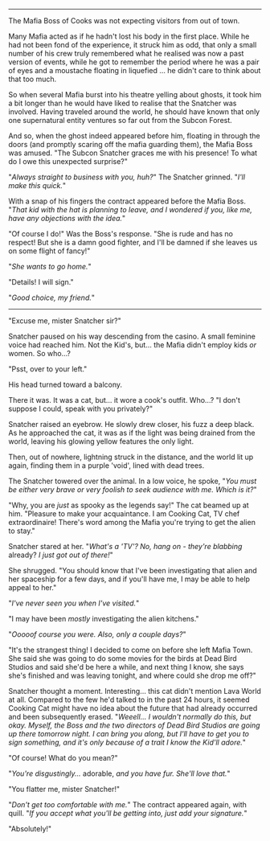 ----

The Mafia Boss of Cooks was not expecting visitors from out of town. 

Many Mafia acted as if he hadn't lost his body in the first place. While he had not been fond of the experience, it struck him as odd, that only a small number of his crew truly remembered what he realised was now a past version of events, while he got to remember the period where he was a pair of eyes and a moustache floating in liquefied ... he didn't care to think about that too much.

So when several Mafia burst into his theatre yelling about ghosts, it took him a bit longer than he would have liked to realise that the Snatcher was involved. Having traveled around the world, he should have known that only one supernatural entity ventures so far out from the Subcon Forest.

And so, when the ghost indeed appeared before him, floating in through the doors (and promptly scaring off the mafia guarding them), the Mafia Boss was amused. "The Subcon Snatcher graces me with his presence! To what do I owe this unexpected surprise?"

"*Always straight to business with you, huh?*" The Snatcher grinned. "*I'll make this quick.*"

With a snap of his fingers the contract appeared before the Mafia Boss. "*That kid with the hat is planning to leave, and I wondered if you, like me, have any objections with the idea.*"

"Of course I do!" Was the Boss's response. "She is rude and has no respect! But she is a damn good fighter, and I'll be damned if she leaves us on some flight of fancy!"

"*She wants to go home.*"

"Details! I will sign."

"*Good choice, my friend.*"

----

"Excuse me, mister Snatcher sir?"

Snatcher paused on his way descending from the casino. A small feminine voice had reached him. Not the Kid's, but... the Mafia didn't employ kids *or* women. So who...?

"Psst, over to your left."

His head turned toward a balcony.

There it was. It was a cat, but... it wore a cook's outfit. Who...? "I don't suppose I could, speak with you privately?"

Snatcher raised an eyebrow. He slowly drew closer, his fuzz a deep black. As he approached the cat, it was as if the light was being drained from the world, leaving his glowing yellow features the only light.

Then, out of nowhere, lightning struck in the distance, and the world lit up again, finding them in a purple 'void', lined with dead trees.

The Snatcher towered over the animal. In a low voice, he spoke, "*You must be either very brave or very foolish to seek audience with me. Which is it?*"

"Why, you are *just* as spooky as the legends say!" The cat beamed up at him. "Pleasure to make your acquaintance. I am Cooking Cat, TV chef extraordinaire! There's word among the Mafia you're trying to get the alien to stay."

Snatcher stared at her. "*What's a 'TV'? No, hang on - they're blabbing* already? *I just got out of there!*"

She shrugged. "You should know that I've been investigating that alien and her spaceship for a few days, and if you'll have me, I may be able to help appeal to her."

"*I've never seen you when I've visited.*"

"I may have been *mostly* investigating the alien kitchens."

"*Ooooof course you were. Also, only a couple days?*"

"It's the strangest thing! I decided to come on before she left Mafia Town. She said she was going to do some movies for the birds at Dead Bird Studios and said she'd be here a while, and next thing I know, she says she's finished and was leaving tonight, and where could she drop me off?"

Snatcher thought a moment. Interesting... this cat didn't mention Lava World at all. Compared to the few he'd talked to in the past 24 hours, it seemed Cooking Cat might have no idea about the future that had already occurred and been subsequently erased. "*Weeell... I wouldn't normally do this, but okay. Myself, the Boss and the two directors of Dead Bird Studios are going up there tomorrow night. I can bring you along, but I'll have to get you to sign something, and it's only because of a trait I know the Kid'll adore.*"

"Of course! What do you mean?"

"*You're disgustingly...* adorable, *and you have fur. She'll love that.*"

"You flatter me, mister Snatcher!"

"*Don't get too comfortable with me.*" The contract appeared again, with quill. "*If you accept what you'll be getting into, just add your signature.*"

"Absolutely!"